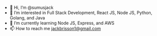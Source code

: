 - 👋 Hi, I’m @sumusjack
- 👀 I’m interested in Full Stack Development, React JS, Node JS, Python, Golang, and Java
- 🌱 I’m currently learning Node JS, Express, and AWS
- 📫 How to reach me jackbrisson1@gmail.com

<!---
jackbrisson/jackbrisson is a ✨ special ✨ repository because its `README.md` (this file) appears on your GitHub profile.
You can click the Preview link to take a look at your changes.
--->
